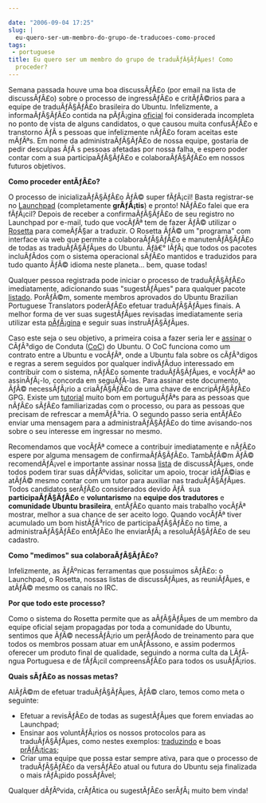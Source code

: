 ```yaml
---

date: "2006-09-04 17:25"
slug: |
  eu-quero-ser-um-membro-do-grupo-de-traducoes-como-proced
tags:
 - portuguese
title: Eu quero ser um membro do grupo de traduÃƒÂ§ÃƒÂµes! Como
  proceder?
---
```


Semana passada houve uma boa discussÃƒÂ£o (por email na lista de
discussÃƒÂ£o) sobre o processo de ingressÃƒÂ£o e critÃƒÂ©rios para a
equipe de traduÃƒÂ§ÃƒÂ£o brasileira do Ubuntu. Infelizmente, a
informaÃƒÂ§ÃƒÂ£o contida na pÃƒÂ¡gina
[oficial](https://launchpad.net/people/ubuntu-l10n-pt-br) foi
considerada incompleta no ponto de vista de alguns candidatos, o que
causou muita confusÃƒÂ£o e transtorno ÃƒÂ s pessoas que infelizmente
nÃƒÂ£o foram aceitas este mÃƒÂªs. Em nome da administraÃƒÂ§ÃƒÂ£o de
nossa equipe, gostaria de pedir desculpas ÃƒÂ s pessoas afetadas por
nossa falha, e espero poder contar com a sua participaÃƒÂ§ÃƒÂ£o e
colaboraÃƒÂ§ÃƒÂ£o em nossos futuros objetivos.

**Como proceder entÃƒÂ£o?**

O processo de inicializaÃƒÂ§ÃƒÂ£o ÃƒÂ© super fÃƒÂ¡cil! Basta
registrar-se no [Launchpad](https://launchpad.net) (completamente
**grÃƒÂ¡tis**) e pronto! NÃƒÂ£o falei que era fÃƒÂ¡cil? Depois de
receber a confirmaÃƒÂ§ÃƒÂ£o de seu registro no Launchpad por e-mail,
tudo que vocÃƒÂª tem de fazer ÃƒÂ© utilizar o
[Rosetta](https://launchpad.net/rosetta) para comeÃƒÂ§ar a traduzir. O
Rosetta ÃƒÂ© um "programa" com interface via web que permite a
colaboraÃƒÂ§ÃƒÂ£o e manutenÃƒÂ§ÃƒÂ£o de todas as traduÃƒÂ§ÃƒÂµes do
Ubuntu. Ãƒâ€° lÃƒÂ¡ que todos os pacotes incluÃƒÂ­dos com o sistema
operacional sÃƒÂ£o mantidos e traduzidos para tudo quanto ÃƒÂ© idioma
neste planeta... bem, quase todas!

Qualquer pessoa registrada pode iniciar o processo de traduÃƒÂ§ÃƒÂ£o
imediatamente, adicionando suas "sugestÃƒÂµes" para qualquer pacote
[listado](https://launchpad.net/distros/ubuntu/edgy/+lang/pt_BR).
PorÃƒÂ©m, somente membros aprovados do Ubuntu Brazilian Portuguese
Translators poderÃƒÂ£o efetuar traduÃƒÂ§ÃƒÂµes finais. A melhor forma de
ver suas sugestÃƒÂµes revisadas imediatamente seria utilizar esta
[pÃƒÂ¡gina](http://wiki.ubuntubrasil.org/TimeDeTraducao/EdgyPacotes) e
seguir suas instruÃƒÂ§ÃƒÂµes.

Caso este seja o seu objetivo, a primeira coisa a fazer seria ler e
[assinar](http://wiki.ubuntubrasil.org/AssinarCodigoDeConduta) o
CÃƒÂ³digo de Conduta
([CoC](http://wiki.ubuntubrasil.org/CodigoDeConduta)) do Ubuntu. O CoC
funciona como um contrato entre a Ubuntu e vocÃƒÂª, onde a Ubuntu fala
sobre os cÃƒÂ³digos e regras a serem seguidos por qualquer indivÃƒÂ­duo
interessado em contribuir com o sistema, nÃƒÂ£o somente traduÃƒÂ§ÃƒÂµes,
e vocÃƒÂª ao assinÃƒÂ¡-lo, concorda em seguÃƒÂ­-las. Para assinar este
documento, ÃƒÂ© necessÃƒÂ¡rio a criaÃƒÂ§ÃƒÂ£o de uma chave de
encripÃƒÂ§ÃƒÂ£o GPG. Existe um
[tutorial](http://wiki.ubuntubrasil.org/GnuPG) muito bom em portuguÃƒÂªs
para as pessoas que nÃƒÂ£o sÃƒÂ£o familiarizadas com o processo, ou para
as pessoas que precisam de refrescar a memÃƒÂ³ria. O segundo passo seria
entÃƒÂ£o enviar uma mensagem para a administraÃƒÂ§ÃƒÂ£o do time
avisando-nos sobre o seu interesse em ingressar no mesmo.

Recomendamos que vocÃƒÂª comece a contribuir imediatamente e nÃƒÂ£o
espere por alguma mensagem de confirmaÃƒÂ§ÃƒÂ£o. TambÃƒÂ©m ÃƒÂ©
recomendÃƒÂ¡vel e importante assinar nossa
[lista](http://listas.ubuntubrasil.org/mailman/listinfo/tradutores) de
discussÃƒÂµes, onde todos podem tirar suas dÃƒÂºvidas, solicitar um
apoio, trocar idÃƒÂ©ias e atÃƒÂ© mesmo contar com um tutor para auxiliar
nas traduÃƒÂ§ÃƒÂµes. Todos candidatos serÃƒÂ£o considerados devido ÃƒÂ 
sua **participaÃƒÂ§ÃƒÂ£o** e **voluntarismo** na **equipe dos
tradutores** e **comunidade Ubuntu brasileira**, entÃƒÂ£o quanto mais
trabalho vocÃƒÂª mostrar, melhor a sua chance de ser aceito logo. Quando
vocÃƒÂª tiver acumulado um bom histÃƒÂ³rico de participaÃƒÂ§ÃƒÂ£o no
time, a administraÃƒÂ§ÃƒÂ£o entÃƒÂ£o lhe enviarÃƒÂ¡ a resoluÃƒÂ§ÃƒÂ£o de
seu cadastro.

**Como "medimos" sua colaboraÃƒÂ§ÃƒÂ£o?**

Infelizmente, as ÃƒÂºnicas ferramentas que possuimos sÃƒÂ£o: o
Launchpad, o Rosetta, nossas listas de discussÃƒÂµes, as reuniÃƒÂµes, e
atÃƒÂ© mesmo os canais no IRC.

**Por que todo este processo?**

Como o sistema do Rosetta permite que as aÃƒÂ§ÃƒÂµes de um membro da
equipe oficial sejam propagadas por toda a comunidade do Ubuntu,
sentimos que ÃƒÂ© necessÃƒÂ¡rio um perÃƒÂ­odo de treinamento para que
todos os membros possam atuar em unÃƒÂ­ssono, e assim podermos oferecer
um produto final de qualidade, seguindo a norma culta da LÃƒÂ­ngua
Portuguesa e de fÃƒÂ¡cil compreensÃƒÂ£o para todos os usuÃƒÂ¡rios.

**Quais sÃƒÂ£o as nossas metas?**

AlÃƒÂ©m de efetuar traduÃƒÂ§ÃƒÂµes, ÃƒÂ© claro, temos como meta o
seguinte:

-   Efetuar a revisÃƒÂ£o de todas as sugestÃƒÂµes que forem enviadas ao
    Launchpad;
-   Ensinar aos voluntÃƒÂ¡rios os nossos protocolos para as
    traduÃƒÂ§ÃƒÂµes, como nestes exemplos:
    [traduzindo](http://wiki.ubuntubrasil.org/TimeDeTraducao/Traduzindo)
    e boas
    [prÃƒÂ¡ticas](http://wiki.ubuntubrasil.org/TimeDeTraducao/BoasPraticas);
-   Criar uma equipe que possa estar sempre ativa, para que o processo
    de traduÃƒÂ§ÃƒÂ£o da versÃƒÂ£o atual ou futura do Ubuntu seja
    finalizada o mais rÃƒÂ¡pido possÃƒÂ­vel;

Qualquer dÃƒÂºvida, crÃƒÂ­tica ou sugestÃƒÂ£o serÃƒÂ¡ muito bem vinda!
